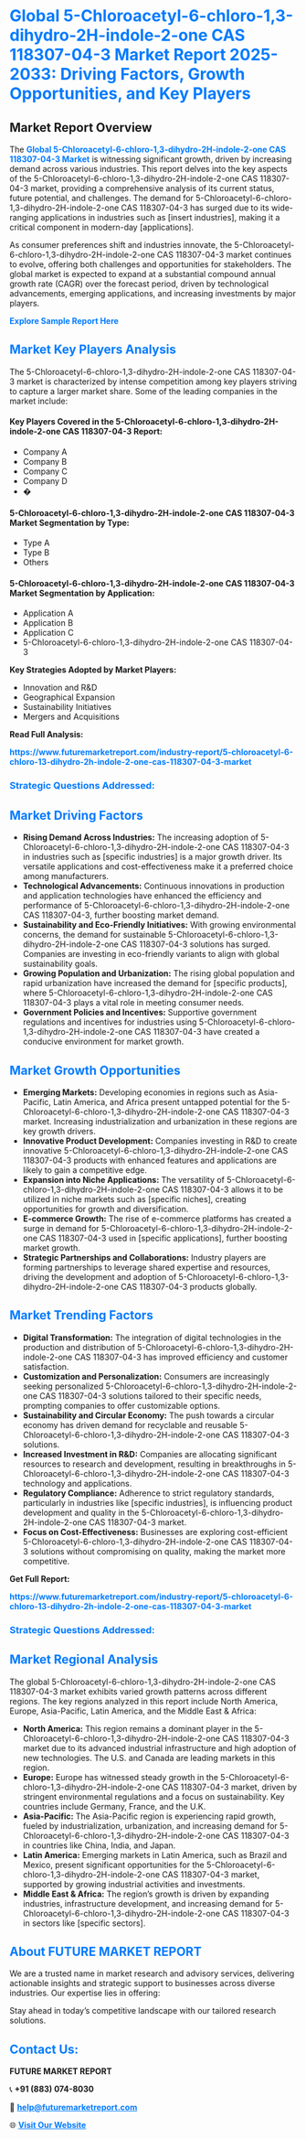 <h1 style="color: #007BFF;">Global 5-Chloroacetyl-6-chloro-1,3-dihydro-2H-indole-2-one CAS 118307-04-3 Market Report 2025-2033: Driving Factors, Growth Opportunities, and Key Players</h1>

<section id="overview">
<h2>Market Report Overview</h2>
<p>The <a href="https://www.futuremarketreport.com/industry-report/5-chloroacetyl-6-chloro-13-dihydro-2h-indole-2-one-cas-118307-04-3-market" style="color: #007BFF; text-decoration: none;"><strong>Global 5-Chloroacetyl-6-chloro-1,3-dihydro-2H-indole-2-one CAS 118307-04-3 Market</strong></a> is witnessing significant growth, driven by increasing demand across various industries. This report delves into the key aspects of the 5-Chloroacetyl-6-chloro-1,3-dihydro-2H-indole-2-one CAS 118307-04-3 market, providing a comprehensive analysis of its current status, future potential, and challenges. The demand for 5-Chloroacetyl-6-chloro-1,3-dihydro-2H-indole-2-one CAS 118307-04-3 has surged due to its wide-ranging applications in industries such as [insert industries], making it a critical component in modern-day [applications].</p>
<p>As consumer preferences shift and industries innovate, the 5-Chloroacetyl-6-chloro-1,3-dihydro-2H-indole-2-one CAS 118307-04-3 market continues to evolve, offering both challenges and opportunities for stakeholders. The global market is expected to expand at a substantial compound annual growth rate (CAGR) over the forecast period, driven by technological advancements, emerging applications, and increasing investments by major players.</p>
</section>

<section id="overview">
<p><a href="https://www.futuremarketreport.com/request-sample/reportId=112957" style="color: #007BFF; text-decoration: none;"><strong>Explore Sample Report Here</strong></a></p>
</section>

<section id="key-players">
<h2 style="color: #007BFF;">Market Key Players Analysis</h2>
<p>The 5-Chloroacetyl-6-chloro-1,3-dihydro-2H-indole-2-one CAS 118307-04-3 market is characterized by intense competition among key players striving to capture a larger market share. Some of the leading companies in the market include:</p>
<h4>Key Players Covered in the 5-Chloroacetyl-6-chloro-1,3-dihydro-2H-indole-2-one CAS 118307-04-3 Report:</h4>
<ul><li>Company A</li><li>Company B</li><li>Company C</li><li>Company D</li><li>�</li></ul>
<h4>5-Chloroacetyl-6-chloro-1,3-dihydro-2H-indole-2-one CAS 118307-04-3 Market Segmentation by Type:</h4>
<ul><li>Type A</li><li>Type B</li><li>Others</li></ul>

<h4>5-Chloroacetyl-6-chloro-1,3-dihydro-2H-indole-2-one CAS 118307-04-3 Market Segmentation by Application:</h4>
<ul><li>Application A</li><li>Application B</li><li>Application C</li><li>5-Chloroacetyl-6-chloro-1,3-dihydro-2H-indole-2-one CAS 118307-04-3</li></ul>
<p><strong>Key Strategies Adopted by Market Players:</strong></p>
<ul>
<li>Innovation and R&D</li>
<li>Geographical Expansion</li>
<li>Sustainability Initiatives</li>
<li>Mergers and Acquisitions</li>
</ul>
</section>

<section>
<p><strong>Read Full Analysis: </strong></p><a href="https://www.futuremarketreport.com/industry-report/5-chloroacetyl-6-chloro-13-dihydro-2h-indole-2-one-cas-118307-04-3-market" style="color: #007BFF; text-decoration: none;"><strong>https://www.futuremarketreport.com/industry-report/5-chloroacetyl-6-chloro-13-dihydro-2h-indole-2-one-cas-118307-04-3-market</strong></a>
<h3 style="color: #007BFF;">Strategic Questions Addressed:</h3>
</section>

<section id="driving-factors">
<h2 style="color: #007BFF;">Market Driving Factors</h2>
<ul>
<li><strong>Rising Demand Across Industries:</strong> The increasing adoption of 5-Chloroacetyl-6-chloro-1,3-dihydro-2H-indole-2-one CAS 118307-04-3 in industries such as [specific industries] is a major growth driver. Its versatile applications and cost-effectiveness make it a preferred choice among manufacturers.</li>
<li><strong>Technological Advancements:</strong> Continuous innovations in production and application technologies have enhanced the efficiency and performance of 5-Chloroacetyl-6-chloro-1,3-dihydro-2H-indole-2-one CAS 118307-04-3, further boosting market demand.</li>
<li><strong>Sustainability and Eco-Friendly Initiatives:</strong> With growing environmental concerns, the demand for sustainable 5-Chloroacetyl-6-chloro-1,3-dihydro-2H-indole-2-one CAS 118307-04-3 solutions has surged. Companies are investing in eco-friendly variants to align with global sustainability goals.</li>
<li><strong>Growing Population and Urbanization:</strong> The rising global population and rapid urbanization have increased the demand for [specific products], where 5-Chloroacetyl-6-chloro-1,3-dihydro-2H-indole-2-one CAS 118307-04-3 plays a vital role in meeting consumer needs.</li>
<li><strong>Government Policies and Incentives:</strong> Supportive government regulations and incentives for industries using 5-Chloroacetyl-6-chloro-1,3-dihydro-2H-indole-2-one CAS 118307-04-3 have created a conducive environment for market growth.</li>
</ul>
</section>

<section id="growth-opportunities">
<h2 style="color: #007BFF;">Market Growth Opportunities</h2>
<ul>
<li><strong>Emerging Markets:</strong> Developing economies in regions such as Asia-Pacific, Latin America, and Africa present untapped potential for the 5-Chloroacetyl-6-chloro-1,3-dihydro-2H-indole-2-one CAS 118307-04-3 market. Increasing industrialization and urbanization in these regions are key growth drivers.</li>
<li><strong>Innovative Product Development:</strong> Companies investing in R&D to create innovative 5-Chloroacetyl-6-chloro-1,3-dihydro-2H-indole-2-one CAS 118307-04-3 products with enhanced features and applications are likely to gain a competitive edge.</li>
<li><strong>Expansion into Niche Applications:</strong> The versatility of 5-Chloroacetyl-6-chloro-1,3-dihydro-2H-indole-2-one CAS 118307-04-3 allows it to be utilized in niche markets such as [specific niches], creating opportunities for growth and diversification.</li>
<li><strong>E-commerce Growth:</strong> The rise of e-commerce platforms has created a surge in demand for 5-Chloroacetyl-6-chloro-1,3-dihydro-2H-indole-2-one CAS 118307-04-3 used in [specific applications], further boosting market growth.</li>
<li><strong>Strategic Partnerships and Collaborations:</strong> Industry players are forming partnerships to leverage shared expertise and resources, driving the development and adoption of 5-Chloroacetyl-6-chloro-1,3-dihydro-2H-indole-2-one CAS 118307-04-3 products globally.</li>
</ul>
</section>

<section id="trending-factors">
<h2 style="color: #007BFF;">Market Trending Factors</h2>
<ul>
<li><strong>Digital Transformation:</strong> The integration of digital technologies in the production and distribution of 5-Chloroacetyl-6-chloro-1,3-dihydro-2H-indole-2-one CAS 118307-04-3 has improved efficiency and customer satisfaction.</li>
<li><strong>Customization and Personalization:</strong> Consumers are increasingly seeking personalized 5-Chloroacetyl-6-chloro-1,3-dihydro-2H-indole-2-one CAS 118307-04-3 solutions tailored to their specific needs, prompting companies to offer customizable options.</li>
<li><strong>Sustainability and Circular Economy:</strong> The push towards a circular economy has driven demand for recyclable and reusable 5-Chloroacetyl-6-chloro-1,3-dihydro-2H-indole-2-one CAS 118307-04-3 solutions.</li>
<li><strong>Increased Investment in R&D:</strong> Companies are allocating significant resources to research and development, resulting in breakthroughs in 5-Chloroacetyl-6-chloro-1,3-dihydro-2H-indole-2-one CAS 118307-04-3 technology and applications.</li>
<li><strong>Regulatory Compliance:</strong> Adherence to strict regulatory standards, particularly in industries like [specific industries], is influencing product development and quality in the 5-Chloroacetyl-6-chloro-1,3-dihydro-2H-indole-2-one CAS 118307-04-3 market.</li>
<li><strong>Focus on Cost-Effectiveness:</strong> Businesses are exploring cost-efficient 5-Chloroacetyl-6-chloro-1,3-dihydro-2H-indole-2-one CAS 118307-04-3 solutions without compromising on quality, making the market more competitive.</li>
</ul>
</section>

<section>
<p><strong>Get Full Report: </strong></p><a href="https://www.futuremarketreport.com/industry-report/5-chloroacetyl-6-chloro-13-dihydro-2h-indole-2-one-cas-118307-04-3-market" style="color: #007BFF; text-decoration: none;"><strong>https://www.futuremarketreport.com/industry-report/5-chloroacetyl-6-chloro-13-dihydro-2h-indole-2-one-cas-118307-04-3-market</strong></a>
<h3 style="color: #007BFF;">Strategic Questions Addressed:</h3>
</section>


<section id="regional-analysis">
<h2 style="color: #007BFF;">Market Regional Analysis</h2>
<p>The global 5-Chloroacetyl-6-chloro-1,3-dihydro-2H-indole-2-one CAS 118307-04-3 market exhibits varied growth patterns across different regions. The key regions analyzed in this report include North America, Europe, Asia-Pacific, Latin America, and the Middle East & Africa:</p>
<ul>
<li><strong>North America:</strong> This region remains a dominant player in the 5-Chloroacetyl-6-chloro-1,3-dihydro-2H-indole-2-one CAS 118307-04-3 market due to its advanced industrial infrastructure and high adoption of new technologies. The U.S. and Canada are leading markets in this region.</li>
<li><strong>Europe:</strong> Europe has witnessed steady growth in the 5-Chloroacetyl-6-chloro-1,3-dihydro-2H-indole-2-one CAS 118307-04-3 market, driven by stringent environmental regulations and a focus on sustainability. Key countries include Germany, France, and the U.K.</li>
<li><strong>Asia-Pacific:</strong> The Asia-Pacific region is experiencing rapid growth, fueled by industrialization, urbanization, and increasing demand for 5-Chloroacetyl-6-chloro-1,3-dihydro-2H-indole-2-one CAS 118307-04-3 in countries like China, India, and Japan.</li>
<li><strong>Latin America:</strong> Emerging markets in Latin America, such as Brazil and Mexico, present significant opportunities for the 5-Chloroacetyl-6-chloro-1,3-dihydro-2H-indole-2-one CAS 118307-04-3 market, supported by growing industrial activities and investments.</li>
<li><strong>Middle East & Africa:</strong> The region’s growth is driven by expanding industries, infrastructure development, and increasing demand for 5-Chloroacetyl-6-chloro-1,3-dihydro-2H-indole-2-one CAS 118307-04-3 in sectors like [specific sectors].</li>
</ul>
</section>

<footer>
<h2 style="color: #007BFF;">About FUTURE MARKET REPORT</h2>
<p>We are a trusted name in market research and advisory services, delivering actionable insights and strategic support to businesses across diverse industries. Our expertise lies in offering:</p>

<p>Stay ahead in today’s competitive landscape with our tailored research solutions.</p>

<h2 style="color: #007BFF;">Contact Us:</h2>
<p><strong>FUTURE MARKET REPORT</strong></p>
<p>📞 <strong>+91 (883) 074-8030</strong></p>
<p>📧 <strong><a href="mailto:help@futuremarketreport.com" style="color: #007BFF;">help@futuremarketreport.com</a></strong></p>
<p>🌐 <strong><a href="https://www.futuremarketreport.com/" style="color: #007BFF;">Visit Our Website</a></strong></p>
</footer>